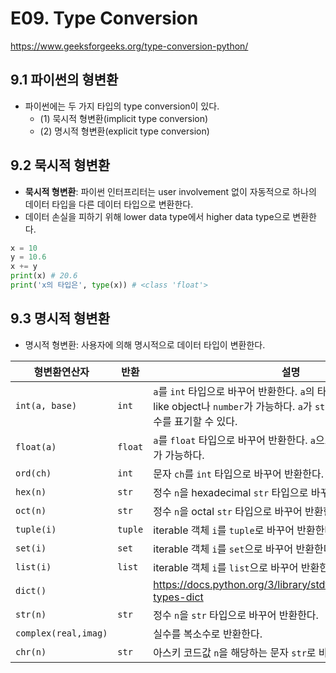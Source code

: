 # E09. Type Conversion

https://www.geeksforgeeks.org/type-conversion-python/



## 9.1 파이썬의 형변환

- 파이썬에는 두 가지 타입의 type conversion이 있다.
  - (1) 묵시적 형변환(implicit type conversion)
  - (2) 명시적 형변환(explicit type conversion)



## 9.2 묵시적 형변환

- **묵시적 형변환**: 파이썬 인터프리터는 user involvement 없이 자동적으로 하나의 데이터 타입을 다른 데이터 타입으로 변환한다.
- 데이터 손실을 피하기 위해 lower data type에서 higher data type으로 변환한다.

```python
x = 10
y = 10.6
x += y
print(x) # 20.6
print('x의 타입은', type(x)) # <class 'float'>
```



## 9.3 명시적 형변환

- 명시적 형변환: 사용자에 의해 명시적으로 데이터 타입이 변환한다.



| 형변환연산자         | 반환    | 설명                                                         |
| -------------------- | ------- | ------------------------------------------------------------ |
| `int(a, base)`       | `int`   | `a`를 `int` 타입으로 바꾸어 반환한다. `a`의 타입으로는 `str`, bytes-like object나 `number`가 가능하다.    `a`가 `str` 타입이라면 `base`에 진수를 표기할 수 있다. |
| `float(a)`           | `float` | `a`를 `float` 타입으로 바꾸어 반환한다. `a`으로 타입으로 `str`, `number`가 가능하다. |
| `ord(ch)`            | `int`   | 문자 `ch`를 `int` 타입으로 바꾸어 반환한다.                  |
| `hex(n)`             | `str`   | 정수 `n`을 hexadecimal `str` 타입으로 바꾸어 반환한다.       |
| `oct(n)`             | `str`   | 정수 `n`을 octal `str` 타입으로 바꾸어 반환한다.             |
| `tuple(i)`           | `tuple` | iterable 객체 `i`를 `tuple`로 바꾸어 반환한다.               |
| `set(i)`             | `set`   | iterable 객체 `i`를 `set`으로 바꾸어 반환한다.               |
| `list(i)`            | `list`  | iterable 객체 `i`를 `list`으로 바꾸어 반환한다.              |
| `dict()`             |         | https://docs.python.org/3/library/stdtypes.html#mapping-types-dict |
| `str(n)`             | `str`   | 정수 `n`을 `str` 타입으로 바꾸어 반환한다.                   |
| `complex(real,imag)` |         | 실수를 복소수로 반환한다.                                    |
| `chr(n)`             | `str`   | 아스키 코드값 `n`을 해당하는 문자 `str`로 바꾸어 반환한다.   |


